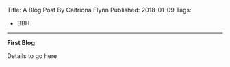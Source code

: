 Title: A Blog Post By Caitriona Flynn
Published: 2018-01-09
Tags: 
  - BBH
---

**First Blog**

Details to go here